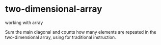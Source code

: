 two-dimensional-array
=====================

working with array


Sum the main diagonal and counts how many elements are repeated in the two-dimensional array, 
using for traditional instruction.
